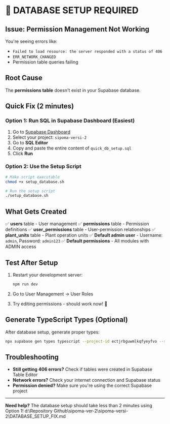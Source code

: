 # 🚨 DATABASE SETUP REQUIRED

## Issue: Permission Management Not Working

You're seeing errors like:

- `Failed to load resource: the server responded with a status of 406`
- `ERR_NETWORK_CHANGED`
- Permission table queries failing

## Root Cause

The **permissions table** doesn't exist in your Supabase database.

## Quick Fix (2 minutes)

### Option 1: Run SQL in Supabase Dashboard (Easiest)

1. Go to [Supabase Dashboard](https://supabase.com/dashboard)
2. Select your project: `sipoma-versi-2`
3. Go to **SQL Editor**
4. Copy and paste the entire content of `quick_db_setup.sql`
5. Click **Run**

### Option 2: Use the Setup Script

```bash
# Make script executable
chmod +x setup_database.sh

# Run the setup script
./setup_database.sh
```

## What Gets Created

✅ **users** table - User management
✅ **permissions** table - Permission definitions
✅ **user_permissions** table - User-permission relationships
✅ **plant_units** table - Plant operation units
✅ **Default admin user** - Username: `admin`, Password: `admin123`
✅ **Default permissions** - All modules with ADMIN access

## Test After Setup

1. Restart your development server:

   ```bash
   npm run dev
   ```

2. Go to User Management → User Roles

3. Try editing permissions - should work now! 🎉

## Generate TypeScript Types (Optional)

After database setup, generate proper types:

```bash
npx supabase gen types typescript --project-id ectjrbguwmlkqfyeyfvo --schema public > types/supabase.ts
```

## Troubleshooting

- **Still getting 406 errors?** Check if tables were created in Supabase Table Editor
- **Network errors?** Check your internet connection and Supabase status
- **Permission denied?** Make sure you're using the correct Supabase project

---

**Need help?** The database setup should take less than 2 minutes using Option 1!</content>
<parameter name="filePath">d:\Repository Github\sipoma-ver-2\sipoma-versi-2\DATABASE_SETUP_FIX.md
